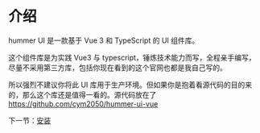# 介绍

hummer UI 是一款基于 Vue 3 和 TypeScript 的 UI 组件库。

这个组件库是为实践 Vue3 与 typescript，锤炼技术能力而写，全程亲手编写，尽量不采用第三方库，包括你现在看到的这个官网也都是我自己写的。

所以强烈不建议你将此 UI 库用于生产环境。但如果你是抱着看源代码的目的来的，那么这个库还是值得一看的。源代码放在了 https://github.com/cym2050/hummer-ui-vue

下一节：[安装](#/doc/install)